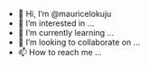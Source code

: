 - 👋 Hi, I’m @mauricelokuju
- 👀 I’m interested in ...
- 🌱 I’m currently learning ...
- 💞️ I’m looking to collaborate on ...
- 📫 How to reach me ...

<!---
mauricelokuju/mauricelokuju is a ✨ special ✨ repository because its `README.md` (this file) appears on your GitHub profile.
You can click the Preview link to take a look at your changes.
--->
